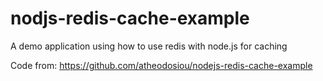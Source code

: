 # nodjs-redis-cache-example
A demo application using how to use redis with node.js for caching

Code from: https://github.com/atheodosiou/nodejs-redis-cache-example
